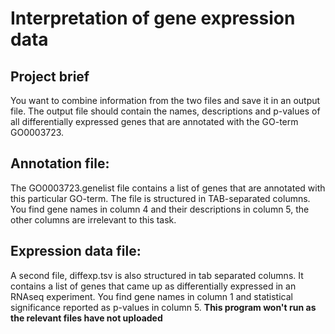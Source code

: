 # Interpretation of gene expression data 
## Project brief 
You want to combine information from the two files and save it in an output file. The output file should contain the names, descriptions and p-values of all differentially expressed genes that are annotated with the GO-term GO0003723. 
## Annotation file: 
The GO0003723.genelist file contains a list of genes that are annotated with this particular GO-term. The file is structured in TAB-separated columns. You find gene names in column 4 and their descriptions in column 5, the other columns are irrelevant to this task. 
## Expression data file: 
A second file, diffexp.tsv is also structured in tab separated columns. It contains a list of genes that came up as differentially expressed in an RNAseq experiment. You find gene names in column 1 and statistical significance reported as p-values in column 5. 
**This program won't run as the relevant files have not uploaded**
